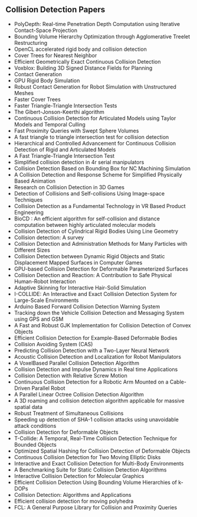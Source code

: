<h2>Collision Detection Papers </h2>



<ul>

                             

 <li><a target="_blank" href="https://github.com/manjunath5496/Collision-Detection-Papers/blob/master/col(1).pdf" style="text-decoration:none;">PolyDepth: Real-time Penetration Depth Computation using Iterative Contact-Space Projection</a></li>

 <li><a target="_blank" href="https://github.com/manjunath5496/Collision-Detection-Papers/blob/master/col(2).pdf" style="text-decoration:none;">Bounding Volume Hierarchy Optimization through Agglomerative Treelet Restructuring</a></li>

<li><a target="_blank" href="https://github.com/manjunath5496/Collision-Detection-Papers/blob/master/col(3).pdf" style="text-decoration:none;">OpenCL accelerated rigid body and collision detection</a></li>
 <li><a target="_blank" href="https://github.com/manjunath5496/Collision-Detection-Papers/blob/master/col(4).pdf" style="text-decoration:none;">Cover Trees for Nearest Neighbor</a></li>                              
<li><a target="_blank" href="https://github.com/manjunath5496/Collision-Detection-Papers/blob/master/col(5).pdf" style="text-decoration:none;">Efficient Geometrically Exact Continuous Collision Detection</a></li>
<li><a target="_blank" href="https://github.com/manjunath5496/Collision-Detection-Papers/blob/master/col(6).pdf" style="text-decoration:none;">Voxblox: Building 3D Signed Distance Fields for Planning</a></li>
 <li><a target="_blank" href="https://github.com/manjunath5496/Collision-Detection-Papers/blob/master/col(7).pdf" style="text-decoration:none;">Contact Generation</a></li>

 <li><a target="_blank" href="https://github.com/manjunath5496/Collision-Detection-Papers/blob/master/col(8).pdf" style="text-decoration:none;"> GPU Rigid Body Simulation </a></li>
   <li><a target="_blank" href="https://github.com/manjunath5496/Collision-Detection-Papers/blob/master/col(9).pdf" style="text-decoration:none;">Robust Contact Generation for Robot Simulation with Unstructured Meshes</a></li>
  
   
 <li><a target="_blank" href="https://github.com/manjunath5496/Collision-Detection-Papers/blob/master/col(10).pdf" style="text-decoration:none;">Faster Cover Trees</a></li>                              
<li><a target="_blank" href="https://github.com/manjunath5496/Collision-Detection-Papers/blob/master/col(11).pdf" style="text-decoration:none;">Faster Triangle-Triangle Intersection Tests</a></li>
<li><a target="_blank" href="https://github.com/manjunath5496/Collision-Detection-Papers/blob/master/col(12).pdf" style="text-decoration:none;">The Gibert-Jonson-Keerthi algorithm </a></li>
<li><a target="_blank" href="https://github.com/manjunath5496/Collision-Detection-Papers/blob/master/col(13).pdf" style="text-decoration:none;">Continuous Collision Detection for Articulated Models using Taylor Models and Temporal Culling</a></li>

<li><a target="_blank" href="https://github.com/manjunath5496/Collision-Detection-Papers/blob/master/col(14).pdf" style="text-decoration:none;">Fast Proximity Queries with Swept Sphere Volumes</a></li>
                              
<li><a target="_blank" href="https://github.com/manjunath5496/Collision-Detection-Papers/blob/master/col(15).pdf" style="text-decoration:none;">A fast triangle to triangle intersection test for collision detection</a></li>

<li><a target="_blank" href="https://github.com/manjunath5496/Collision-Detection-Papers/blob/master/col(16).pdf" style="text-decoration:none;">Hierarchical and Controlled Advancement for Continuous Collision Detection of Rigid and Articulated Models</a></li>

  <li><a target="_blank" href="https://github.com/manjunath5496/Collision-Detection-Papers/blob/master/col(17).pdf" style="text-decoration:none;">A Fast Triangle-Triangle Intersection Test</a></li>   
  <li><a target="_blank" href="https://github.com/manjunath5496/Collision-Detection-Papers/blob/master/col(18).pdf" style="text-decoration:none;">Simplified collision detection in 4r serial manipulators</a></li> 

  
<li><a target="_blank" href="https://github.com/manjunath5496/Collision-Detection-Papers/blob/master/col(19).pdf" style="text-decoration:none;">Collision Detection Based on Bounding Box for NC Machining Simulation</a></li> 

<li><a target="_blank" href="https://github.com/manjunath5496/Collision-Detection-Papers/blob/master/col(20).pdf" style="text-decoration:none;">A Collision Detection and Response Scheme for Simplified Physically Based Animation</a></li>

<li><a target="_blank" href="https://github.com/manjunath5496/Collision-Detection-Papers/blob/master/col(21).pdf" style="text-decoration:none;">Research on Collision Detection in 3D Games</a></li>
<li><a target="_blank" href="https://github.com/manjunath5496/Collision-Detection-Papers/blob/master/col(22).pdf" style="text-decoration:none;">Detection of Collisions and Self-collisions Using Image-space Techniques</a></li> 
 <li><a target="_blank" href="https://github.com/manjunath5496/Collision-Detection-Papers/blob/master/col(23).pdf" style="text-decoration:none;">Collision Detection as a Fundamental Technology in VR Based Product Engineering</a></li> 
 

   <li><a target="_blank" href="https://github.com/manjunath5496/Collision-Detection-Papers/blob/master/col(24).pdf" style="text-decoration:none;">BioCD : An efficient algorithm for self-collision and distance computation between highly articulated molecular models</a></li>
 
   <li><a target="_blank" href="https://github.com/manjunath5496/Collision-Detection-Papers/blob/master/col(25).pdf" style="text-decoration:none;">Collision Detection of Cylindrical Rigid Bodies Using Line Geometry</a></li>                              
 <li><a target="_blank" href="https://github.com/manjunath5496/Collision-Detection-Papers/blob/master/col(26).pdf" style="text-decoration:none;">Collision detection: A survey</a></li>
 <li><a target="_blank" href="https://github.com/manjunath5496/Collision-Detection-Papers/blob/master/col(27).pdf" style="text-decoration:none;">Collision Detection and Administration Methods for Many Particles with Different Sizes</a></li>
   
 
   <li><a target="_blank" href="https://github.com/manjunath5496/Collision-Detection-Papers/blob/master/col(28).pdf" style="text-decoration:none;">Collision Detection between Dynamic Rigid Objects and Static Displacement Mapped Surfaces in Computer Games</a></li>
 
   <li><a target="_blank" href="https://github.com/manjunath5496/Collision-Detection-Papers/blob/master/col(29).pdf" style="text-decoration:none;">GPU-based Collision Detection for Deformable Parameterized Surfaces </a></li>                              

  <li><a target="_blank" href="https://github.com/manjunath5496/Collision-Detection-Papers/blob/master/col(30).pdf" style="text-decoration:none;">Collision Detection and Reaction: A Contribution to Safe Physical Human-Robot Interaction</a></li>
 
   <li><a target="_blank" href="https://github.com/manjunath5496/Collision-Detection-Papers/blob/master/col(31).pdf" style="text-decoration:none;">Adaptive Skinning for Interactive Hair-Solid Simulation</a></li> 
    <li><a target="_blank" href="https://github.com/manjunath5496/Collision-Detection-Papers/blob/master/col(32).pdf" style="text-decoration:none;">I-COLLIDE: An Interactive and Exact Collision Detection System for Large-Scale Environments</a></li> 

   <li><a target="_blank" href="https://github.com/manjunath5496/Collision-Detection-Papers/blob/master/col(33).pdf" style="text-decoration:none;">Arduino Based Forward Collision Detection Warning System</a></li>                              

  <li><a target="_blank" href="https://github.com/manjunath5496/Collision-Detection-Papers/blob/master/col(34).pdf" style="text-decoration:none;">Tracking down the Vehicle Collision Detection and Messaging System using GPS and GSM</a></li> 
 
  <li><a target="_blank" href="https://github.com/manjunath5496/Collision-Detection-Papers/blob/master/col(35).pdf" style="text-decoration:none;">A Fast and Robust GJK Implementation for Collision Detection of Convex Objects</a></li> 

  <li><a target="_blank" href="https://github.com/manjunath5496/Collision-Detection-Papers/blob/master/col(36).pdf" style="text-decoration:none;">Efficient Collision Detection for Example-Based Deformable Bodies</a></li> 
 
<li><a target="_blank" href="https://github.com/manjunath5496/Collision-Detection-Papers/blob/master/col(37).pdf" style="text-decoration:none;">Collision Avoiding System (CAS)</a></li>
 <li><a target="_blank" href="https://github.com/manjunath5496/Collision-Detection-Papers/blob/master/col(38).pdf" style="text-decoration:none;">Predicting Collision Detection with a Two-Layer Neural Network</a></li>
<li><a target="_blank" href="https://github.com/manjunath5496/Collision-Detection-Papers/blob/master/col(39).pdf" style="text-decoration:none;">Acoustic Collision Detection and Localization for Robot Manipulators</a></li>
 <li><a target="_blank" href="https://github.com/manjunath5496/Collision-Detection-Papers/blob/master/col(40).pdf" style="text-decoration:none;">A VoxelBased
Parallel Collision Detection Algorithm</a></li>                              
<li><a target="_blank" href="https://github.com/manjunath5496/Collision-Detection-Papers/blob/master/col(41).pdf" style="text-decoration:none;">Collision Detection and Impulse Dynamics in Real time Applications</a></li>
<li><a target="_blank" href="https://github.com/manjunath5496/Collision-Detection-Papers/blob/master/col(42).pdf" style="text-decoration:none;">Collision Detection with Relative Screw Motion</a></li>
 
  <li><a target="_blank" href="https://github.com/manjunath5496/Collision-Detection-Papers/blob/master/col(43).pdf" style="text-decoration:none;">Continuous Collision Detection for a Robotic Arm Mounted on a Cable-Driven Parallel Robot</a></li>
 <li><a target="_blank" href="https://github.com/manjunath5496/Collision-Detection-Papers/blob/master/col(44).pdf" style="text-decoration:none;">A Parallel Linear Octree Collision Detection Algorithm</a></li>
   <li><a target="_blank" href="https://github.com/manjunath5496/Collision-Detection-Papers/blob/master/col(45).pdf" style="text-decoration:none;">A 3D roaming and collision detection algorithm applicable for massive spatial data</a></li>  
   
<li><a target="_blank" href="https://github.com/manjunath5496/Collision-Detection-Papers/blob/master/col(46).pdf" style="text-decoration:none;">Robust Treatment of Simultaneous Collisions</a></li> 
                             
<li><a target="_blank" href="https://github.com/manjunath5496/Collision-Detection-Papers/blob/master/col(47).pdf" style="text-decoration:none;">Speeding up detection of SHA-1 collision attacks using unavoidable attack conditions</a></li>
<li><a target="_blank" href="https://github.com/manjunath5496/Collision-Detection-Papers/blob/master/col(48).pdf" style="text-decoration:none;">Collision Detection for Deformable Objects</a></li>

<li><a target="_blank" href="https://github.com/manjunath5496/Collision-Detection-Papers/blob/master/col(49).pdf" style="text-decoration:none;">T-Collide: A Temporal, Real-Time Collision Detection Technique for Bounded Objects</a></li>
                              
<li><a target="_blank" href="https://github.com/manjunath5496/Collision-Detection-Papers/blob/master/col(50).pdf" style="text-decoration:none;">Optimized Spatial Hashing for Collision Detection of Deformable Objects</a></li>
<li><a target="_blank" href="https://github.com/manjunath5496/Collision-Detection-Papers/blob/master/col(51).pdf" style="text-decoration:none;">Continuous Collision Detection for Two Moving Elliptic Disks</a></li>
<li><a target="_blank" href="https://github.com/manjunath5496/Collision-Detection-Papers/blob/master/col(52).pdf" style="text-decoration:none;">Interactive and Exact Collision Detection for Multi-Body Environments</a></li>

<li><a target="_blank" href="https://github.com/manjunath5496/Collision-Detection-Papers/blob/master/col(53).pdf" style="text-decoration:none;">A Benchmarking Suite for Static Collision Detection Algorithms</a></li>
 
<li><a target="_blank" href="https://github.com/manjunath5496/Collision-Detection-Papers/blob/master/col(54).pdf" style="text-decoration:none;">Interactive Collision Detection for Molecular Graphics</a></li>

<li><a target="_blank" href="https://github.com/manjunath5496/Collision-Detection-Papers/blob/master/col(55).pdf" style="text-decoration:none;">Efficient Collision Detection Using Bounding Volume Hierarchies of k-DOPs</a></li>
 
  <li><a target="_blank" href="https://github.com/manjunath5496/Collision-Detection-Papers/blob/master/col(56).pdf" style="text-decoration:none;">Collision Detection: Algorithms and Applications </a></li>                              

  <li><a target="_blank" href="https://github.com/manjunath5496/Collision-Detection-Papers/blob/master/col(57).pdf" style="text-decoration:none;">Efficient collision detection for moving polyhedra</a></li>
 
   <li><a target="_blank" href="https://github.com/manjunath5496/Collision-Detection-Papers/blob/master/col(58).pdf" style="text-decoration:none;">FCL: A General Purpose Library for Collision and Proximity Queries</a></li>

</ul>

